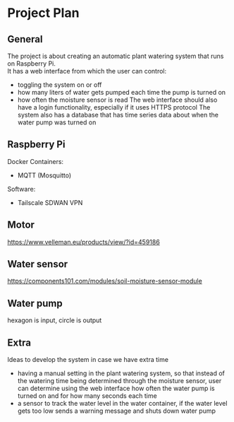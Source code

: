 # Project Plan

## General
The project is about creating an automatic plant watering system that runs on Raspberry Pi.  
It has a web interface from which the user can control:  
- toggling the system on or off
- how many liters of water gets pumped each time the pump is turned on  
- how often the moisture sensor is read
The web interface should also have a login functionality, especially if it uses HTTPS protocol
The system also has a database that has time series data about when the water pump was turned on  

## Raspberry Pi
Docker Containers:  
  - MQTT (Mosquitto)  

Software:  
  - Tailscale SDWAN VPN  

## Motor
https://www.velleman.eu/products/view/?id=459186  

## Water sensor
https://components101.com/modules/soil-moisture-sensor-module  

## Water pump
hexagon is input, circle is output  

## Extra
Ideas to develop the system in case we have extra time
- having a manual setting in the plant watering system, so that instead of the watering time being determined through the moisture sensor, user can determine using the web interface how often the water pump is turned on and for how many seconds each time  
- a sensor to track the water level in the water container, if the water level gets too low sends a warning message and shuts down water pump

